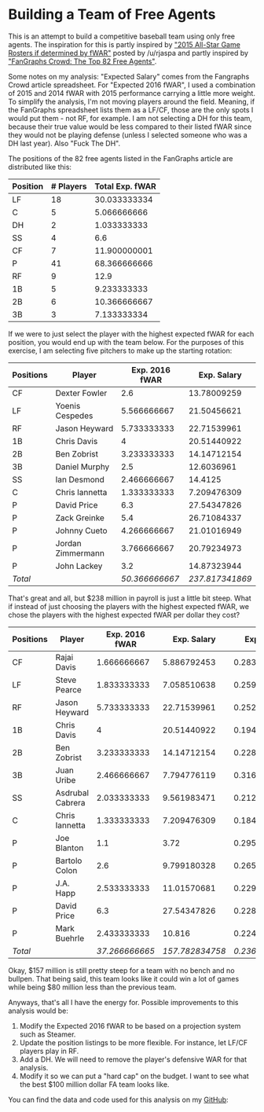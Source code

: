 # Building a Team of Free Agents

This is an attempt to build a competitive baseball team using only free agents. The inspiration for this is partly inspired by ["2015 All-Star Game Rosters if determined by fWAR"](https://www.reddit.com/r/baseball/comments/34xw91/2015_allstar_game_rosters_if_determined_by_fwar/) posted by /u/rjaspa and partly inspired by ["FanGraphs Crowd: The Top 82 Free Agents"](http://www.fangraphs.com/blogs/fangraphs-crowd-the-top-82-free-agents/).

Some notes on my analysis: "Expected Salary" comes from the Fangraphs Crowd article spreadsheet. For "Expected 2016 fWAR", I used a combination of 2015 and 2014 fWAR with 2015 performance carrying a little more weight. To simplify the analysis, I'm not moving players around the field. Meaning, if the FanGraphs spreadsheet lists them as a LF/CF, those are the only spots I would put them - not RF, for example. I am not selecting a DH for this team, because their true value would be less compared to their listed fWAR since they would not be playing defense (unless I selected someone who was a DH last year). Also "Fuck The DH".

The positions of the 82 free agents listed in the FanGraphs article are distributed like this:

| Position                        | # Players                       | Total Exp. fWAR                 |
|---------------------------------|---------------------------------|---------------------------------|
| LF                              | 18                              | 30.033333334                    |
| C                               | 5                               | 5.066666666                     |
| DH                              | 2                               | 1.033333333                     |
| SS                              | 4                               | 6.6                             |
| CF                              | 7                               | 11.900000001                    |
| P                               | 41                              | 68.366666666                    |
| RF                              | 9                               | 12.9                            |
| 1B                              | 5                               | 9.233333333                     |
| 2B                              | 6                               | 10.366666667                    |
| 3B                              | 3                               | 7.133333334                     |


If we were to just select the player with the highest expected fWAR for each position, you would end up with the team below. For the purposes of this exercise, I am selecting five pitchers to make up the starting rotation:

| Positions               | Player                  | Exp. 2016 fWAR          | Exp. Salary             |
|-------------------------|-------------------------|-------------------------|-------------------------|
| CF                      | Dexter Fowler           | 2.6                     | 13.78009259             |
| LF                      | Yoenis Cespedes         | 5.566666667             | 21.50456621             |
| RF                      | Jason Heyward           | 5.733333333             | 22.71539961             |
| 1B                      | Chris Davis             | 4                       | 20.51440922             |
| 2B                      | Ben Zobrist             | 3.233333333             | 14.14712154             |
| 3B                      | Daniel Murphy           | 2.5                     | 12.6036961              |
| SS                      | Ian Desmond             | 2.466666667             | 14.4125                 |
| C                       | Chris Iannetta          | 1.333333333             | 7.209476309             |
| P                       | David Price             | 6.3                     | 27.54347826             |
| P                       | Zack Greinke            | 5.4                     | 26.71084337             |
| P                       | Johnny Cueto            | 4.266666667             | 21.01016949             |
| P                       | Jordan Zimmermann       | 3.766666667             | 20.79234973             |
| P                       | John Lackey             | 3.2                     | 14.87323944             |
| *Total*                 |                         | *50.366666667*          | *237.817341869*         |


That's great and all, but $238 million in payroll is just a little bit steep. What if instead of just choosing the players with the highest expected fWAR, we chose the players with the highest expected fWAR per dollar they cost?

| Positions          | Player             | Exp. 2016 fWAR     | Exp. Salary        | Exp. Wins/$        |
|--------------------|--------------------|--------------------|--------------------|--------------------|
| CF                 | Rajai Davis        | 1.666666667        | 5.886792453        | 0.283119658        |
| LF                 | Steve Pearce       | 1.833333333        | 7.058510638        | 0.259733735        |
| RF                 | Jason Heyward      | 5.733333333        | 22.71539961        | 0.252398524        |
| 1B                 | Chris Davis        | 4                  | 20.51440922        | 0.194984899        |
| 2B                 | Ben Zobrist        | 3.233333333        | 14.14712154        | 0.228550615        |
| 3B                 | Juan Uribe         | 2.466666667        | 7.794776119        | 0.316451253        |
| SS                 | Asdrubal Cabrera   | 2.033333333        | 9.561983471        | 0.212647652        |
| C                  | Chris Iannetta     | 1.333333333        | 7.209476309        | 0.184941773        |
| P                  | Joe Blanton        | 1.1                | 3.72               | 0.295698925        |
| P                  | Bartolo Colon      | 2.6                | 9.799180328        | 0.265328315        |
| P                  | J.A. Happ          | 2.533333333        | 11.01570681        | 0.229974651        |
| P                  | David Price        | 6.3                | 27.54347826        | 0.228729282        |
| P                  | Mark Buehrle       | 2.433333333        | 10.816             | 0.224975345        |
| *Total*            |                    | *37.266666665*     | *157.782834758*    | *0.236189612908*   |

Okay, $157 million is still pretty steep for a team with no bench and no bullpen. That being said, this team looks like it could win a lot of games while being $80 million less than the previous team.

Anyways, that's all I have the energy for. Possible improvements to this analysis would be:

1. Modify the Expected 2016 fWAR to be based on a projection system such as Steamer.
2. Update the position listings to be more flexible. For instance, let LF/CF players play in RF.
3. Add a DH. We will need to remove the player's defensive WAR for that analysis.
4. Modify it so we can put a "hard cap" on the budget. I want to see what the best $100 million dollar FA team looks like.

You can find the data and code used for this analysis on my [GitHub](https://github.com/ktarrant/freeAgents): 